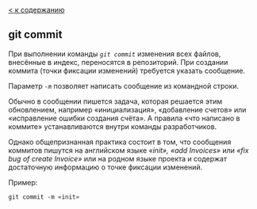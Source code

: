 [ < к содержанию](./readme.md)

## git commit

При выполнении команды *`git commit`* изменения всех файлов, внесённые в индекс, переносятся в репозиторий. При создании коммита (точки фиксации изменений) требуется указать сообщение.

Параметр *`-m`* позволяет написать сообщение из командной строки.

Обычно в сообщении пишется задача, которая решается этим обновлением, например «инициализация», «добавление счетов» или «исправление ошибки создания счёта». А правила «что написано в коммите» устанавливаются внутри команды разработчиков.

Однако общепризнанная практика состоит в том, что сообщения коммитов пишутся на английском языке *«init», «add Invoices»* или *«fix bug of create Invoice»* или на родном языке проекта и содержат достаточную информацию о точке фиксации изменений.

Пример:

```bash=
git commit -m «init»
```